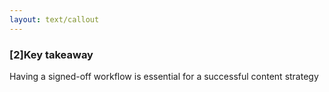 ```yaml
---
layout: text/callout
---
```


### [2]Key takeaway
Having a signed-off workflow is essential for a successful content strategy